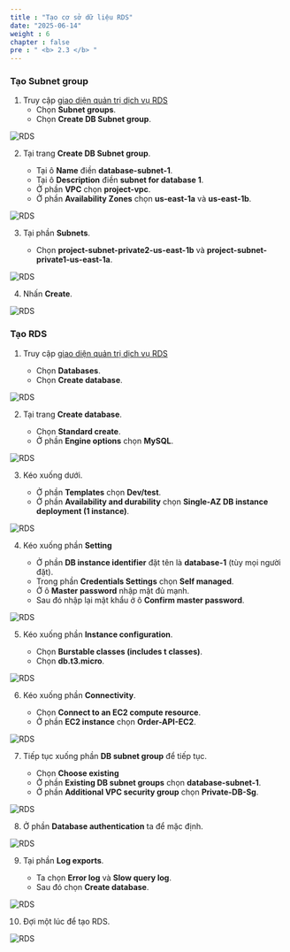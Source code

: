 ```yaml
---
title : "Tạo cơ sở dữ liệu RDS"
date: "2025-06-14"
weight : 6
chapter : false
pre : " <b> 2.3 </b> "
---
```


### Tạo Subnet group ###

1. Truy cập [giao diện quản trị dịch vụ RDS](https://console.aws.amazon.com/rds/home)
   + Chọn **Subnet groups**.
   + Chọn **Create DB Subnet group**.

![RDS](/images/2.prerequisite/RDS_Subnet_1.png)

2. Tại trang **Create DB Subnet group**.

    + Tại ô **Name** điền **database-subnet-1**.
    + Tại ô **Description** điền **subnet for database 1**.
    + Ở phần **VPC** chọn **project-vpc**.
    + Ở phần **Availability Zones** chọn **us-east-1a** và **us-east-1b**.

![RDS](/images/2.prerequisite/RDS_Subnet_2.png)

3. Tại phần **Subnets**. 

    + Chọn **project-subnet-private2-us-east-1b** và **project-subnet-private1-us-east-1a**.

![RDS](/images/2.prerequisite/RDS_Subnet_3.png)

4. Nhấn **Create**.

![RDS](/images/2.prerequisite/RDS_Subnet_4.png)


### Tạo RDS ###

1. Truy cập [giao diện quản trị dịch vụ RDS](https://console.aws.amazon.com/rds/home)

    + Chọn **Databases**.
    + Chọn **Create database**.

![RDS](/images/2.prerequisite/RDS_1.png)

2. Tại trang **Create database**.

    + Chọn **Standard create**.
    + Ở phần **Engine options** chọn **MySQL**.
  
![RDS](/images/2.prerequisite/RDS_2.png)

3. Kéo xuống dưới.

    + Ở phần **Templates** chọn **Dev/test**.
    + Ở phần **Availability and durability** chọn **Single-AZ DB instance deployment (1 instance)**.
 
![RDS](/images/2.prerequisite/RDS_3.png)

4. Kéo xuống phần **Setting**

    + Ở phần **DB instance identifier** đặt tên là **database-1** (tùy mọi người đặt).
    + Trong phần **Credentials Settings** chọn **Self managed**.
    + Ở ô **Master password** nhập mật đủ mạnh.
    + Sau đó nhập lại mật khẩu ở ô **Confirm master password**.

![RDS](/images/2.prerequisite/RDS_4.png)

5. Kéo xuống phần **Instance configuration**.

    + Chọn **Burstable classes (includes t classes)**.
    + Chọn **db.t3.micro**.

![RDS](/images/2.prerequisite/RDS_5.png)

6. Kéo xuống phần **Connectivity**.

    + Chọn **Connect to an EC2 compute resource**.
    + Ở phần **EC2 instance** chọn **Order-API-EC2**.

![RDS](/images/2.prerequisite/RDS_6.png)

7. Tiếp tục xuống phần **DB subnet group** để tiếp tục.

    + Chọn **Choose existing**
    + Ở phần **Existing DB subnet groups** chọn **database-subnet-1**.
    + Ở phần **Additional VPC security group** chọn **Private-DB-Sg**.

![RDS](/images/2.prerequisite/RDS_7.png)

8. Ở phần **Database authentication** ta để mặc định.

![RDS](/images/2.prerequisite/RDS_8.png)

9. Tại phần **Log exports**.

    + Ta chọn **Error log** và **Slow query log**.
    + Sau đó chọn **Create database**.

![RDS](/images/2.prerequisite/RDS_9.png)

10. Đợi một lúc để tạo RDS.

![RDS](/images/2.prerequisite/RDS_10.png)


